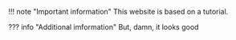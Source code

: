 !!! note "Important information"
    This website is based on a tutorial.

??? info "Additional imformation"
    But, damn, it looks good